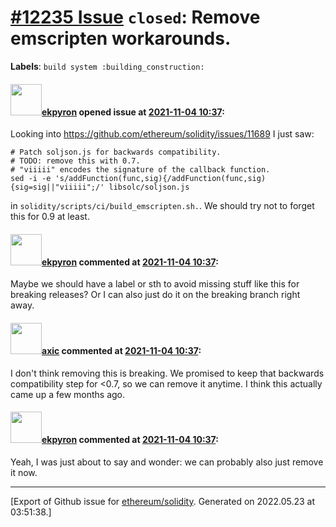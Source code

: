 # [\#12235 Issue](https://github.com/ethereum/solidity/issues/12235) `closed`: Remove emscripten workarounds.
**Labels**: `build system :building_construction:`


#### <img src="https://avatars.githubusercontent.com/u/1347491?v=4" width="50">[ekpyron](https://github.com/ekpyron) opened issue at [2021-11-04 10:37](https://github.com/ethereum/solidity/issues/12235):

Looking into https://github.com/ethereum/solidity/issues/11689 I just saw:
```
# Patch soljson.js for backwards compatibility.
# TODO: remove this with 0.7.
# "viiiii" encodes the signature of the callback function.
sed -i -e 's/addFunction(func,sig){/addFunction(func,sig){sig=sig||"viiiii";/' libsolc/soljson.js
```
in ``solidity/scripts/ci/build_emscripten.sh.``.
We should try not to forget this for 0.9 at least.


#### <img src="https://avatars.githubusercontent.com/u/1347491?v=4" width="50">[ekpyron](https://github.com/ekpyron) commented at [2021-11-04 10:37](https://github.com/ethereum/solidity/issues/12235#issuecomment-960636345):

Maybe we should have a label or sth to avoid missing stuff like this for breaking releases?
Or I can also just do it on the breaking branch right away.

#### <img src="https://avatars.githubusercontent.com/u/20340?v=4" width="50">[axic](https://github.com/axic) commented at [2021-11-04 10:37](https://github.com/ethereum/solidity/issues/12235#issuecomment-960637431):

I don't think removing this is breaking. We promised to keep that backwards compatibility step for <0.7, so we can remove it anytime. I think this actually came up a few months ago.

#### <img src="https://avatars.githubusercontent.com/u/1347491?v=4" width="50">[ekpyron](https://github.com/ekpyron) commented at [2021-11-04 10:37](https://github.com/ethereum/solidity/issues/12235#issuecomment-960638371):

Yeah, I was just about to say and wonder: we can probably also just remove it now.


-------------------------------------------------------------------------------



[Export of Github issue for [ethereum/solidity](https://github.com/ethereum/solidity). Generated on 2022.05.23 at 03:51:38.]
